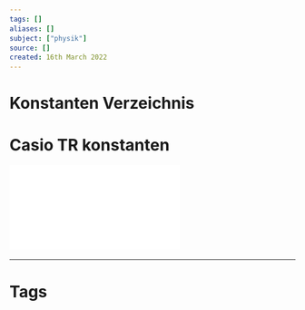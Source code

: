 ```yaml
---
tags: []
aliases: []
subject: ["physik"]
source: []
created: 16th March 2022
---
```


# Konstanten Verzeichnis

# Casio TR konstanten
![Casio_fx-991dex_classwiz_Konstanten](assets/Casio_fx-991dex_classwiz_Konstanten.pdf)

---
# Tags